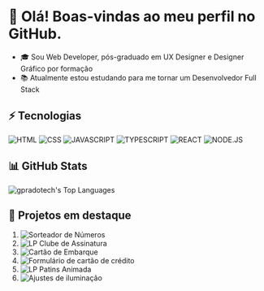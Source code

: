 # 👋 Olá! Boas-vindas ao meu perfil no GitHub.

- 🎓 Sou Web Developer, pós-graduado em UX Designer e Designer Gráfico por formação
- 📚 Atualmente estou estudando para me tornar um Desenvolvedor Full Stack


## ⚡ Tecnologias
![HTML](https://shields.io/badge/-HTML5-000?style=flat&logo=html5)
![CSS](https://shields.io/badge/-CSS3-000?style=flat&logo=css)
![JAVASCRIPT](https://shields.io/badge/-JavaScript-000?style=flat&logo=javascript)
![TYPESCRIPT](https://shields.io/badge/-TypeScript-000?style=flat&logo=typescript)
![REACT](https://shields.io/badge/-React-000?style=flat&logo=react)
![NODE.JS](https://shields.io/badge/-Node.Js-000?style=flat&logo=node.js)

## 📊 GitHub Stats
![gpradotech's Top Languages](https://github-readme-stats.vercel.app/api/top-langs/?username=gpradotech&theme=dracula&show_icons=true&hide_border=true&layout=compact)

## 🚀 Projetos em destaque
1. ![Sorteador de Números](https://github.com/gpradotech/RKT.FFS-09.Number-Drawer)
2. ![LP Clube de Assinatura](https://github.com/gpradotech/RKT.FFS-08.Clube-de-Assinatura)
3. ![Cartão de Embarque](https://github.com/gpradotech/RKT.BCD-06.ticket)
4. ![Formulário de cartão de crédito](https://github.com/gpradotech/RKT.BCD-13.card-form)
5. ![LP Patins Animada](https://github.com/gpradotech/RKT.FFS-07.Patins-Snitap)
6. ![Ajustes de iluminação](https://github.com/gpradotech/RKT.BCD-24.light-app)

